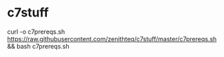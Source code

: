 # c7stuff

curl -o c7prereqs.sh https://raw.githubusercontent.com/zenithteq/c7stuff/master/c7prereqs.sh && bash c7prereqs.sh
